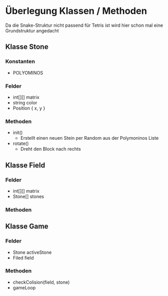 # Überlegung Klassen / Methoden

Da die Snake-Struktur nicht passend für Tetris ist wird hier schon mal eine Grundstruktur angedacht

## Klasse Stone
### Konstanten
+ POLYOMINOS
### Felder
+ int[][] matrix
+ string color
+ Position { x, y }
### Methoden
+ init()
	+ Erstellt einen neuen Stein per Random aus der Polymoninos Liste
+ rotate()
	+ Dreht den Block nach rechts

## Klasse Field
### Felder
+ int[][] matrix
+ Stone[] stones
### Methoden

## Klasse Game
### Felder
+ Stone activeStone
+ Filed field
### Methoden
+ checkColision(field, stone)
+ gameLoop